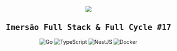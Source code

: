 <p align="center">
  <a href="https://fullcycle.com.br/" target="blank"><img src="https://fullcycle.com.br/wp-content/themes/fullcycle/assets/images/fullcycle-logo.svg"/></a>
</p>

<h2 align="center">
  <samp>Imersão Full Stack & Full Cycle #17</samp>
</h2>

<p align='center'> <img src="https://img.shields.io/badge/go-%2300ADD8.svg?style=for-the-badge&amp;logo=go&amp;logoColor=white" alt="Go">
<img src="https://img.shields.io/badge/typescript-%23007ACC.svg?style=for-the-badge&amp;logo=typescript&amp;logoColor=white" alt="TypeScript">
<img src="https://img.shields.io/badge/nestjs-%23E0234E.svg?style=for-the-badge&amp;logo=nestjs&amp;logoColor=white" alt="NestJS">
<img src="https://img.shields.io/badge/docker-%230db7ed.svg?style=for-the-badge&amp;logo=docker&amp;logoColor=white" alt="Docker"></p>


